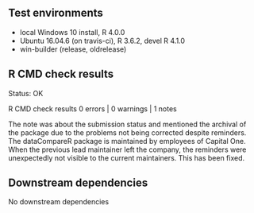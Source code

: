 ## Test environments
* local Windows 10 install, R 4.0.0
* Ubuntu 16.04.6 (on travis-ci), R 3.6.2, devel R 4.1.0
* win-builder (release, oldrelease)

## R CMD check results
Status: OK

R CMD check results
0 errors | 0 warnings | 1 notes


The note was about the submission status and mentioned the archival of the package due to the problems not being corrected despite reminders. 
The dataCompareR package is maintained by employees of Capital One. 
When the previous lead maintainer left the company, the reminders were unexpectedly not visible to the current maintainers. 
This has been fixed. 

## Downstream dependencies
No downstream dependencies
